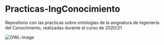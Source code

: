 # Practicas-IngConocimiento

Repositorio con las practicas sobre ontologías de la asignatura de Ingeniería del Conocimiento, realizadas durante el curso de 2020/21

![OWL-image](https://www.ontotext.com/wp-content/uploads/2015/09/graphdb-logo_200x200.png)

